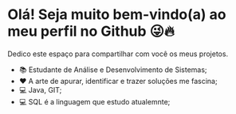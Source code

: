 # Olá! Seja muito bem-vindo(a) ao meu perfil no Github 😜🔥
Dedico este espaço para compartilhar com você os meus projetos.

- 📚 Estudante de Análise e Desenvolvimento de Sistemas;
- ❤ A arte de apurar, identificar e trazer soluções me fascina;
- 💻 Java, GIT;
- 💻 SQL é a linguagem que estudo atualemnte; 
